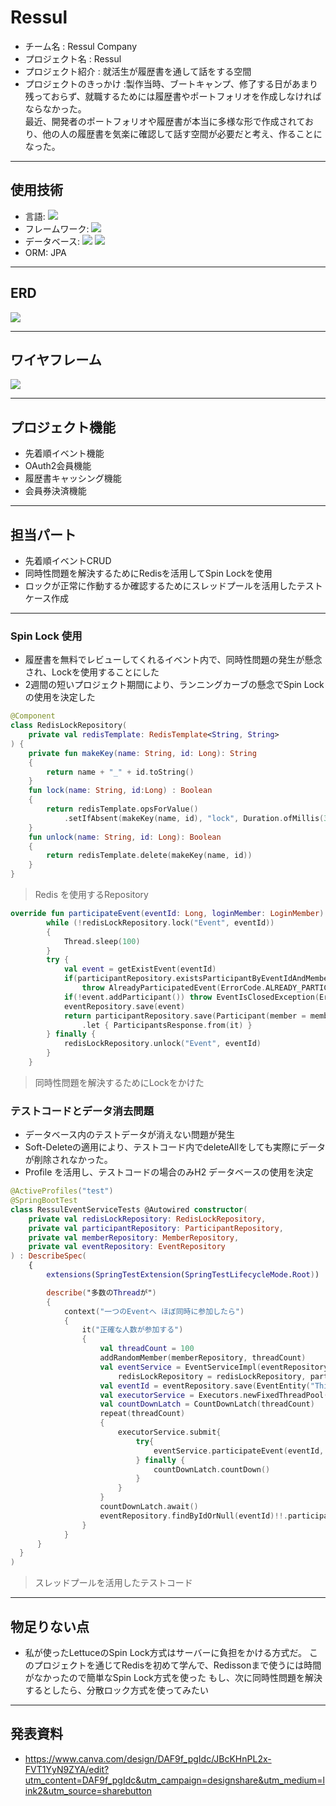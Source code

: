 # Ressul
- チーム名 : Ressul Company
- プロジェクト名 : Ressul
- プロジェクト紹介 : 就活生が履歴書を通して話をする空間
- プロジェクトのきっかけ :製作当時、ブートキャンプ、修了する日があまり残っておらず、就職するためには履歴書やポートフォリオを作成しなければならなかった。 <br>
  最近、開発者のポートフォリオや履歴書が本当に多様な形で作成されており、他の人の履歴書を気楽に確認して話す空間が必要だと考え、作ることになった。
 ---

## 使用技術
 * 言語: <img src="https://img.shields.io/badge/kotlin-7F52FF?style=for-the-badge&logo=kotlin&logoColor=white">
 * フレームワーク: <img src="https://img.shields.io/badge/SpringBoot-6DB33F?style=for-the-badge&logo=springboot&logoColor=white">
 * データベース: <img src="https://img.shields.io/badge/MySQL-4479A1?style=for-the-badge&logo=mysql&logoColor=white"> <img src="https://img.shields.io/badge/Redis-DC382D?style=for-the-badge&logo=redis&logoColor=white">
 * ORM: JPA
 ---
## ERD
<img src="https://github.com/RessulCompany/ressul/assets/24753709/8dff180c-7f21-42a8-b957-40ca90c50667">

 ---

## ワイヤフレーム
<img src="https://github.com/RessulCompany/ressul/assets/24753709/0ed2215e-7519-4ad0-b42b-2adec7bd1661">

 ---

## プロジェクト機能
 * 先着順イベント機能
 * OAuth2会員機能
 * 履歴書キャッシング機能
 * 会員券決済機能
 ---

## 担当パート
* 先着順イベントCRUD
* 同時性問題を解決するためにRedisを活用してSpin Lockを使用
* ロックが正常に作動するか確認するためにスレッドプールを活用したテストケース作成
 ---
### Spin Lock 使用
 * 履歴書を無料でレビューしてくれるイベント内で、同時性問題の発生が懸念され、Lockを使用することにした
 * 2週間の短いプロジェクト期間により、ランニングカーブの懸念でSpin Lockの使用を決定した
```kotlin
@Component
class RedisLockRepository(
    private val redisTemplate: RedisTemplate<String, String>
) {
    private fun makeKey(name: String, id: Long): String
    {
        return name + "_" + id.toString()
    }
    fun lock(name: String, id:Long) : Boolean
    {
        return redisTemplate.opsForValue()
            .setIfAbsent(makeKey(name, id), "lock", Duration.ofMillis(3_000)) ?: false
    }
    fun unlock(name: String, id: Long): Boolean
    {
        return redisTemplate.delete(makeKey(name, id))
    }
}
```
> Redis を使用するRepository

```kotlin
override fun participateEvent(eventId: Long, loginMember: LoginMember): ParticipantsResponse {
        while (!redisLockRepository.lock("Event", eventId))
        {
            Thread.sleep(100)
        }
        try {
            val event = getExistEvent(eventId)
            if(participantRepository.existsParticipantByEventIdAndMemberId(eventId, loginMember.id))
                throw AlreadyParticipatedEvent(ErrorCode.ALREADY_PARTICIPATED_EVENT)
            if(!event.addParticipant()) throw EventIsClosedException(ErrorCode.EVENT_IS_CLOSED)
            eventRepository.save(event)
            return participantRepository.save(Participant(member = memberRepository.findByIdOrNull(loginMember.id), event = event))
                .let { ParticipantsResponse.from(it) }
        } finally {
            redisLockRepository.unlock("Event", eventId)
        }
    }

```
> 同時性問題を解決するためにLockをかけた

### テストコードとデータ消去問題
- データベース内のテストデータが消えない問題が発生
- Soft-Deleteの適用により、テストコード内でdeleteAllをしても実際にデータが削除されなかった。
- Profile を活用し、テストコードの場合のみH2 データベースの使用を決定
  
```kotlin
@ActiveProfiles("test")
@SpringBootTest
class RessulEventServiceTests @Autowired constructor(
    private val redisLockRepository: RedisLockRepository,
    private val participantRepository: ParticipantRepository,
    private val memberRepository: MemberRepository,
    private val eventRepository: EventRepository
) : DescribeSpec(
    {
        extensions(SpringTestExtension(SpringTestLifecycleMode.Root))

        describe("多数のThreadが")
        {
            context("一つのEventへ ほぼ同時に参加したら")
            {
                it("正確な人数が参加する")
                {
                    val threadCount = 100
                    addRandomMember(memberRepository, threadCount)
                    val eventService = EventServiceImpl(eventRepository = eventRepository, memberRepository = memberRepository,
                        redisLockRepository = redisLockRepository, participantRepository = participantRepository)
                    val eventId = eventRepository.save(EventEntity("This is tutor", 100)).id!!
                    val executorService = Executors.newFixedThreadPool(20)
                    val countDownLatch = CountDownLatch(threadCount)
                    repeat(threadCount)
                    {
                        executorService.submit{
                            try{
                                eventService.participateEvent(eventId, loginMember = LoginMember(it.toLong() + 1, "aaa"))
                            } finally {
                                countDownLatch.countDown()
                            }
                        }
                    }
                    countDownLatch.await()
                    eventRepository.findByIdOrNull(eventId)!!.participantCount shouldBe threadCount
                }
            }
      }
  }
)
```
> スレッドプールを活用したテストコード
---

## 物足りない点
 * 私が使ったLettuceのSpin Lock方式はサーバーに負担をかける方式だ。 このプロジェクトを通じてRedisを初めて学んで、Redissonまで使うには時間がなかったので簡単なSpin Lock方式を使った
もし、次に同時性問題を解決するとしたら、分散ロック方式を使ってみたい
---

## 発表資料
- https://www.canva.com/design/DAF9f_pgIdc/JBcKHnPL2x-FVT1YyN9ZYA/edit?utm_content=DAF9f_pgIdc&utm_campaign=designshare&utm_medium=link2&utm_source=sharebutton
